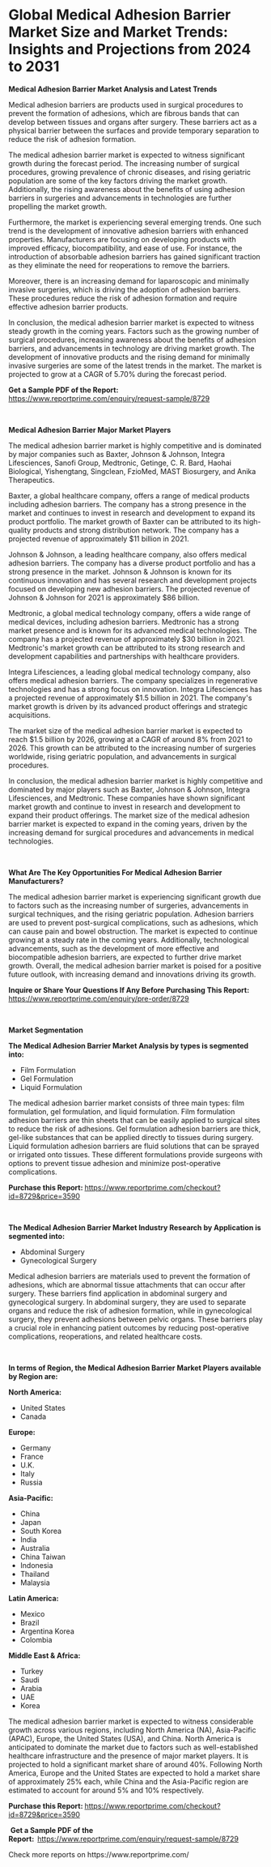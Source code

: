 <p><h1>Global Medical Adhesion Barrier Market Size and Market Trends: Insights and Projections from 2024 to 2031</h1></p><p><strong>Medical Adhesion Barrier Market Analysis and Latest Trends</strong></p>
<p><p>Medical adhesion barriers are products used in surgical procedures to prevent the formation of adhesions, which are fibrous bands that can develop between tissues and organs after surgery. These barriers act as a physical barrier between the surfaces and provide temporary separation to reduce the risk of adhesion formation.</p><p>The medical adhesion barrier market is expected to witness significant growth during the forecast period. The increasing number of surgical procedures, growing prevalence of chronic diseases, and rising geriatric population are some of the key factors driving the market growth. Additionally, the rising awareness about the benefits of using adhesion barriers in surgeries and advancements in technologies are further propelling the market growth.</p><p>Furthermore, the market is experiencing several emerging trends. One such trend is the development of innovative adhesion barriers with enhanced properties. Manufacturers are focusing on developing products with improved efficacy, biocompatibility, and ease of use. For instance, the introduction of absorbable adhesion barriers has gained significant traction as they eliminate the need for reoperations to remove the barriers.</p><p>Moreover, there is an increasing demand for laparoscopic and minimally invasive surgeries, which is driving the adoption of adhesion barriers. These procedures reduce the risk of adhesion formation and require effective adhesion barrier products.</p><p>In conclusion, the medical adhesion barrier market is expected to witness steady growth in the coming years. Factors such as the growing number of surgical procedures, increasing awareness about the benefits of adhesion barriers, and advancements in technology are driving market growth. The development of innovative products and the rising demand for minimally invasive surgeries are some of the latest trends in the market. The market is projected to grow at a CAGR of 5.70% during the forecast period.</p></p>
<p><strong>Get a Sample PDF of the Report:&nbsp;</strong> <a href="https://www.reportprime.com/enquiry/request-sample/8729">https://www.reportprime.com/enquiry/request-sample/8729</a></p>
<p>&nbsp;</p>
<p><strong>Medical Adhesion Barrier Major Market Players</strong></p>
<p><p>The medical adhesion barrier market is highly competitive and is dominated by major companies such as Baxter, Johnson & Johnson, Integra Lifesciences, Sanofi Group, Medtronic, Getinge, C. R. Bard, Haohai Biological, Yishengtang, Singclean, FzioMed, MAST Biosurgery, and Anika Therapeutics.</p><p>Baxter, a global healthcare company, offers a range of medical products including adhesion barriers. The company has a strong presence in the market and continues to invest in research and development to expand its product portfolio. The market growth of Baxter can be attributed to its high-quality products and strong distribution network. The company has a projected revenue of approximately $11 billion in 2021.</p><p>Johnson & Johnson, a leading healthcare company, also offers medical adhesion barriers. The company has a diverse product portfolio and has a strong presence in the market. Johnson & Johnson is known for its continuous innovation and has several research and development projects focused on developing new adhesion barriers. The projected revenue of Johnson & Johnson for 2021 is approximately $86 billion.</p><p>Medtronic, a global medical technology company, offers a wide range of medical devices, including adhesion barriers. Medtronic has a strong market presence and is known for its advanced medical technologies. The company has a projected revenue of approximately $30 billion in 2021. Medtronic's market growth can be attributed to its strong research and development capabilities and partnerships with healthcare providers.</p><p>Integra Lifesciences, a leading global medical technology company, also offers medical adhesion barriers. The company specializes in regenerative technologies and has a strong focus on innovation. Integra Lifesciences has a projected revenue of approximately $1.5 billion in 2021. The company's market growth is driven by its advanced product offerings and strategic acquisitions.</p><p>The market size of the medical adhesion barrier market is expected to reach $1.5 billion by 2026, growing at a CAGR of around 8% from 2021 to 2026. This growth can be attributed to the increasing number of surgeries worldwide, rising geriatric population, and advancements in surgical procedures.</p><p>In conclusion, the medical adhesion barrier market is highly competitive and dominated by major players such as Baxter, Johnson & Johnson, Integra Lifesciences, and Medtronic. These companies have shown significant market growth and continue to invest in research and development to expand their product offerings. The market size of the medical adhesion barrier market is expected to expand in the coming years, driven by the increasing demand for surgical procedures and advancements in medical technologies.</p></p>
<p>&nbsp;</p>
<p><strong>What Are The Key Opportunities For Medical Adhesion Barrier Manufacturers?</strong></p>
<p><p>The medical adhesion barrier market is experiencing significant growth due to factors such as the increasing number of surgeries, advancements in surgical techniques, and the rising geriatric population. Adhesion barriers are used to prevent post-surgical complications, such as adhesions, which can cause pain and bowel obstruction. The market is expected to continue growing at a steady rate in the coming years. Additionally, technological advancements, such as the development of more effective and biocompatible adhesion barriers, are expected to further drive market growth. Overall, the medical adhesion barrier market is poised for a positive future outlook, with increasing demand and innovations driving its growth.</p></p>
<p><strong>Inquire or Share Your Questions If Any Before Purchasing This Report:</strong> <a href="https://www.reportprime.com/enquiry/pre-order/8729">https://www.reportprime.com/enquiry/pre-order/8729</a></p>
<p>&nbsp;</p>
<p><strong>Market Segmentation</strong></p>
<p><strong>The Medical Adhesion Barrier Market Analysis by types is segmented into:</strong></p>
<p><ul><li>Film Formulation</li><li>Gel Formulation</li><li>Liquid Formulation</li></ul></p>
<p><p>The medical adhesion barrier market consists of three main types: film formulation, gel formulation, and liquid formulation. Film formulation adhesion barriers are thin sheets that can be easily applied to surgical sites to reduce the risk of adhesions. Gel formulation adhesion barriers are thick, gel-like substances that can be applied directly to tissues during surgery. Liquid formulation adhesion barriers are fluid solutions that can be sprayed or irrigated onto tissues. These different formulations provide surgeons with options to prevent tissue adhesion and minimize post-operative complications.</p></p>
<p><strong>Purchase this Report:&nbsp;</strong><a href="https://www.reportprime.com/checkout?id=8729&price=3590">https://www.reportprime.com/checkout?id=8729&price=3590</a></p>
<p>&nbsp;</p>
<p><strong>The Medical Adhesion Barrier Market Industry Research by Application is segmented into:</strong></p>
<p><ul><li>Abdominal Surgery</li><li>Gynecological Surgery</li></ul></p>
<p><p>Medical adhesion barriers are materials used to prevent the formation of adhesions, which are abnormal tissue attachments that can occur after surgery. These barriers find application in abdominal surgery and gynecological surgery. In abdominal surgery, they are used to separate organs and reduce the risk of adhesion formation, while in gynecological surgery, they prevent adhesions between pelvic organs. These barriers play a crucial role in enhancing patient outcomes by reducing post-operative complications, reoperations, and related healthcare costs.</p></p>
<p>&nbsp;</p>
<p><strong>In terms of Region, the Medical Adhesion Barrier Market Players available by Region are:</strong></p>
<p>
    <p> <strong> North America: </strong>
        <ul>
            <li>United States</li>
            <li>Canada</li>
        </ul>
        </p> 
    <p> <strong> Europe: </strong>
        <ul>
            <li>Germany</li>
            <li>France</li>
            <li>U.K.</li>
            <li>Italy</li>
            <li>Russia</li>
        </ul>
        </p> 
    <p> <strong> Asia-Pacific: </strong>
        <ul>
            <li>China</li>
            <li>Japan</li>
            <li>South Korea</li>
            <li>India</li>
            <li>Australia</li>
            <li>China Taiwan</li>
            <li>Indonesia</li>
            <li>Thailand</li>
            <li>Malaysia</li>
        </ul>
        </p> 
    <p> <strong> Latin America: </strong>
        <ul>
            <li>Mexico</li>
            <li>Brazil</li>
            <li>Argentina Korea</li>
            <li>Colombia</li>
        </ul>
        </p> 
    <p> <strong> Middle East & Africa: </strong>
        <ul>
            <li>Turkey</li>
            <li>Saudi</li>
            <li>Arabia</li>
            <li>UAE</li>
            <li>Korea</li>
        </ul>
    </p>
    </p>
<p><p>The medical adhesion barrier market is expected to witness considerable growth across various regions, including North America (NA), Asia-Pacific (APAC), Europe, the United States (USA), and China. North America is anticipated to dominate the market due to factors such as well-established healthcare infrastructure and the presence of major market players. It is projected to hold a significant market share of around 40%. Following North America, Europe and the United States are expected to hold a market share of approximately 25% each, while China and the Asia-Pacific region are estimated to account for around 5% and 10% respectively.</p></p>
<p><strong>Purchase this Report: </strong><a href="https://www.reportprime.com/checkout?id=8729&price=3590">https://www.reportprime.com/checkout?id=8729&price=3590</a></p>
<p>&nbsp;<strong>Get a Sample PDF of the Report:&nbsp;&nbsp;</strong><a href="https://www.reportprime.com/enquiry/request-sample/8729">https://www.reportprime.com/enquiry/request-sample/8729</a></p>
<p><strong></strong></p>
<p>Check more reports on https://www.reportprime.com/</p>